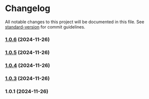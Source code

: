 # Changelog

All notable changes to this project will be documented in this file. See [standard-version](https://github.com/conventional-changelog/standard-version) for commit guidelines.

### [1.0.6](https://github.com/rayanepimentel/projeto-ci-cd/compare/v1.0.5...v1.0.6) (2024-11-26)

### [1.0.5](https://github.com/rayanepimentel/projeto-ci-cd/compare/v1.0.4...v1.0.5) (2024-11-26)

### [1.0.4](https://github.com/rayanepimentel/projeto-ci-cd/compare/v1.0.3...v1.0.4) (2024-11-26)

### [1.0.3](https://github.com/rayanepimentel/projeto-ci-cd/compare/v1.0.1...v1.0.3) (2024-11-26)

### 1.0.1 (2024-11-26)
